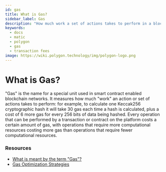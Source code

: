 ```yaml
---
id: gas
title: What is Gas?
sidebar_label: Gas
description: "How much work a set of actions takes to perform in a blockchain."
keywords:
  - docs
  - matic
  - polygon
  - gas
  - transaction fees
image: https://wiki.polygon.technology/img/polygon-logo.png
---
```


# What is Gas?

"Gas" is the name for a special unit used in smart contract enabled blockchain networks. It measures how much "work" an action or set of actions takes to perform: for example, to calculate one Keccak256 cryptographic hash it will take 30 gas each time a hash is calculated, plus a cost of 6 more gas for every 256 bits of data being hashed. Every operation that can be performed by a transaction or contract on the platform costs a certain amount of gas, with operations that require more computational resources costing more gas than operations that require fewer computational resources.

### **Resources**

- [What is meant by the term "Gas"?](https://ethereum.stackexchange.com/questions/3/what-is-meant-by-the-term-gas)
- [Gas Optimization Strategies](https://www.alchemy.com/overviews/solidity-gas-optimization)
